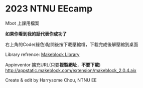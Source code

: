 # 2023 NTNU EEcamp
Mbot 上課用檔案

**如果你看到我的話代表你成功了**

右上角的Code(綠色)點開後按下載壓縮檔，下載完成後解壓縮到桌面

Library refrence: [Makeblock Library](https://github.com/Makeblock-official/Makeblock-Libraries)

Appinventor 擴充URL(只要**複製網址**，**不要下載**) http://appstatic.makeblock.com/extension/makeblock_2.0.4.aix

Create & edit by Harrysome Chou, NTNU EE
